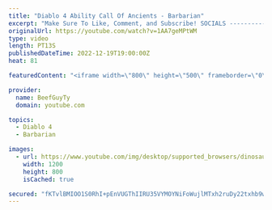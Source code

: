 ```yaml
---
title: "Diablo 4 Ability Call Of Ancients - Barbarian"
excerpt: "Make Sure To Like, Comment, and Subscribe! SOCIALS ---------------------------------------------- Join Our ..."
originalUrl: https://youtube.com/watch?v=1AA7geMPtWM
type: video
length: PT13S
publishedDateTime: 2022-12-19T19:00:00Z
heat: 81

featuredContent: "<iframe width=\"800\" height=\"500\" frameborder=\"0\" src=\"https://www.youtube.com/embed/1AA7geMPtWM\" allow=\"accelerometer; autoplay; encrypted-media; gyroscope; picture-in-picture\" allowfullscreen></iframe>"

provider:
  name: BeefGuyTy
  domain: youtube.com

topics:
  - Diablo 4
  - Barbarian

images:
  - url: https://www.youtube.com/img/desktop/supported_browsers/dinosaur.png
    width: 1200
    height: 800
    isCached: true

secured: "fKTvlBMIOO1S0RhI+pEnVUGThIIRU35VYMOYNiFoWujlMTxh2ruDy22txhb9wX4j3Y0+g0CimGn/rRC2wSNBGhTrezN1Bokp2+NYPis5Wb/MJxiMBe88Mjhw1nf2W/JTBGwVG7RzZjtiwGFOmYu/MgknbvKh7Q/8SHPQe3W+wiAw6+1NuyHCKoVb8IwXaxbwlEKmJD2E/ETqbkZwPnFZ+yBgKox97Wtv0oE8JQhuE6d7QgfAoFt2YtAXJQKpEioX5QLKH9dZerFeLHl1g6PuIHBQbVnKor1F/yVIXHmHGORuCbUHP5y0AMgqWSp/u+RyXaKVzYPD2YEIjTE2Fj0B6KLNa+6ZSIG5NOC62zneDccd9MkUr3rnomi8D9SsGg7sNEv8rOpLDl9QDLUMKmsai9tC6XWM/GVAeSayY4k3/ic=;ejjg+Toh1rdudiXav79k3w=="
---
```


